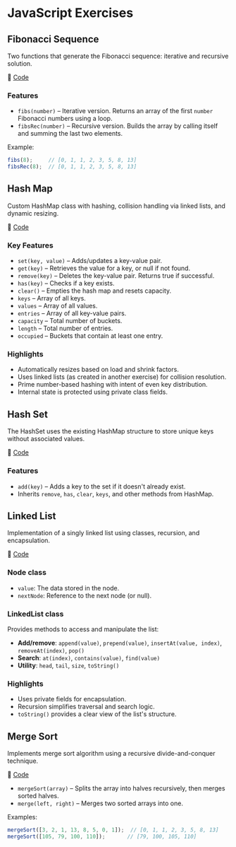 # JavaScript Exercises

## Fibonacci Sequence
Two functions that generate the Fibonacci sequence: iterative and recursive solution.

🔗 [Code](https://github.com/pascard20/javascript-exercises/blob/main/exercises/fibonacci.js)

### Features
* `fibs(number)` – Iterative version. Returns an array of the first `number` Fibonacci numbers using a loop.
* `fibsRec(number)` – Recursive version. Builds the array by calling itself and summing the last two elements.

Example:
```js
fibs(8);     // [0, 1, 1, 2, 3, 5, 8, 13]
fibsRec(8);  // [0, 1, 1, 2, 3, 5, 8, 13]
```

## Hash Map
Custom HashMap class with hashing, collision handling via linked lists, and dynamic resizing.

🔗 [Code](https://github.com/pascard20/javascript-exercises/blob/main/exercises/hashMap.js)

### Key Features
* `set(key, value)` – Adds/updates a key-value pair.
* `get(key)` – Retrieves the value for a key, or null if not found.
* `remove(key)` – Deletes the key-value pair. Returns true if successful.
* `has(key)` – Checks if a key exists.
* `clear()` – Empties the hash map and resets capacity.
* `keys` – Array of all keys.
* `values` – Array of all values.
* `entries` – Array of all key-value pairs.
* `capacity` – Total number of buckets.
* `length` – Total number of entries.
* `occupied` – Buckets that contain at least one entry.

### Highlights
- Automatically resizes based on load and shrink factors.
- Uses linked lists (as created in another exercise) for collision resolution.
- Prime number-based hashing with intent of even key distribution.
- Internal state is protected using private class fields.

## Hash Set
The HashSet uses the existing HashMap structure to store unique keys without associated values.

🔗 [Code](https://github.com/pascard20/javascript-exercises/blob/main/exercises/hashSet.js)

### Features
- `add(key)` – Adds a key to the set if it doesn't already exist.
- Inherits `remove`, `has`, `clear`, `keys`, and other methods from HashMap.

## Linked List
Implementation of a singly linked list using classes, recursion, and encapsulation.

🔗 [Code](https://github.com/pascard20/javascript-exercises/blob/main/exercises/linkedList.js)

### Node class
- `value`: The data stored in the node.
- `nextNode`: Reference to the next node (or null).

### LinkedList class
Provides methods to access and manipulate the list:
- **Add/remove**: `append(value)`, `prepend(value)`, `insertAt(value, index)`, `removeAt(index)`, `pop()`
- **Search**: `at(index)`, `contains(value)`, `find(value)`
- **Utility**: `head`, `tail`, `size`, `toString()`

### Highlights
- Uses private fields for encapsulation.
- Recursion simplifies traversal and search logic.
- `toString()` provides a clear view of the list's structure.

## Merge Sort
Implements merge sort algorithm using a recursive divide-and-conquer technique.

🔗 [Code](https://github.com/pascard20/javascript-exercises/blob/main/exercises/mergeSort.js)

- `mergeSort(array)` – Splits the array into halves recursively, then merges sorted halves.
- `merge(left, right)` – Merges two sorted arrays into one.

Examples:
```js
mergeSort([3, 2, 1, 13, 8, 5, 0, 1]);  // [0, 1, 1, 2, 3, 5, 8, 13]
mergeSort([105, 79, 100, 110]);       // [79, 100, 105, 110]
```
